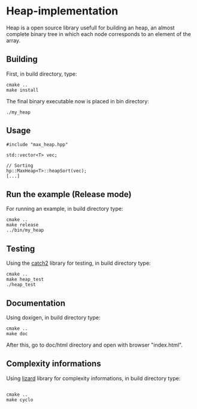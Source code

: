 # Heap-implementation
Heap is a open source library usefull for building an heap, an almost complete binary tree in which each node corresponds to an element of the array.

## Building
First, in build directory, type:
```
cmake ..
make install
```
The final binary executable now is placed in bin directory:
```
./my_heap
``` 

## Usage
```
#include "max_heap.hpp"

std::vector<T> vec;

// Sorting 
hp::MaxHeap<T>::heapSort(vec);
[...]

```

## Run the example (Release mode)
For running an example, in build directory type:

```
cmake ..
make release
../bin/my_heap

```

## Testing
Using the [catch2](https://github.com/catchorg/Catch2) library for testing, in build directory type:

```
cmake ..
make heap_test
./heap_test
```

## Documentation
Using doxigen, in build directory type:
```
cmake ..
make doc
```
After this, go to doc/html directory and open with browser "index.html".

## Complexity informations
Using [lizard](https://pypi.org/project/lizard/) library for complexity informations, in build directory type:

```

cmake ..
make cyclo

```

